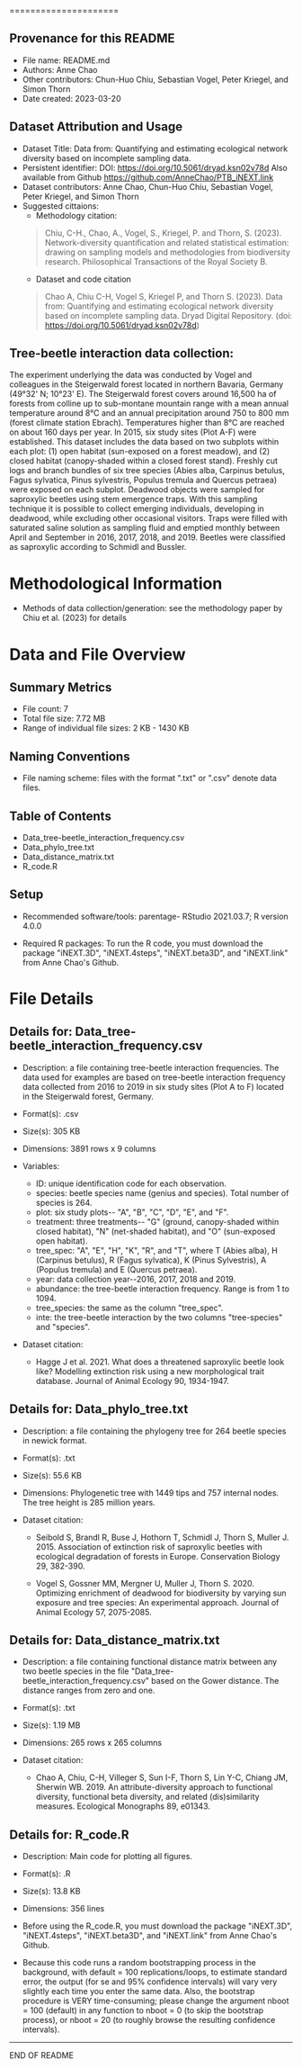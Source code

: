 <!---
This README uses Markdown syntax.
You can open it with R software or view it from Github.
--->

=====================

Provenance for this README
--------------------------

* File name: README.md
* Authors: Anne Chao
* Other contributors: Chun-Huo Chiu, Sebastian Vogel, Peter Kriegel, and Simon Thorn
* Date created: 2023-03-20

Dataset Attribution and Usage
--------------------------

* Dataset Title: Data from: Quantifying and estimating ecological network diversity based on incomplete sampling data.
* Persistent identifier: DOI: https://doi.org/10.5061/dryad.ksn02v78d Also available from Github https://github.com/AnneChao/PTB_iNEXT.link
* Dataset contributors: Anne Chao, Chun-Huo Chiu, Sebastian Vogel, Peter Kriegel, and Simon Thorn
* Suggested cittaions: 
  * Methodology citation:  
   > Chiu, C-H., Chao, A., Vogel, S., Kriegel, P. and Thorn, S. (2023). Network-diversity quantification and related statistical estimation: drawing on sampling models and methodologies from biodiversity research. Philosophical Transactions of the Royal Society B.
  * Dataset and code citation
   > Chao A, Chiu C-H, Vogel S, Kriegel P, and Thorn S. (2023). Data from: Quantifying and estimating ecological network diversity based on incomplete sampling data. Dryad Digital Repository. (doi: https://doi.org/10.5061/dryad.ksn02v78d)
   
   
Tree-beetle interaction data collection:
----------------------------------------
The experiment underlying the data was conducted by Vogel and colleagues in the Steigerwald forest located in northern Bavaria, Germany (49°32' N; 10°23' E). The Steigerwald forest covers around 16,500 ha of forests from colline up to sub-montane mountain range with a mean annual temperature around 8°C and an annual precipitation around 750 to 800 mm (forest climate station Ebrach). Temperatures higher than 8°C are reached on about 160 days per year. 
In 2015, six study sites (Plot A-F) were established. This dataset includes the data based on two subplots within each plot: (1) open habitat (sun-exposed on a forest meadow), and (2) closed habitat (canopy-shaded within a closed forest stand). Freshly cut logs and branch bundles of six tree species (Abies alba, Carpinus betulus, Fagus sylvatica, Pinus sylvestris, Populus tremula and Quercus petraea) were exposed on each subplot. 
Deadwood objects were sampled for saproxylic beetles using stem emergence traps. With this sampling technique it is possible to collect emerging individuals, developing in deadwood, while excluding other occasional visitors. Traps were filled with saturated saline solution as sampling fluid and emptied monthly between April and September in 2016, 2017, 2018, and 2019. Beetles were classified as saproxylic according to Schmidl and Bussler. 


Methodological Information
==========================

* Methods of data collection/generation: see the methodology paper by Chiu et al. (2023) for details


Data and File Overview
======================

Summary Metrics
---------------

* File count: 7
* Total file size: 7.72 MB
* Range of individual file sizes: 2 KB - 1430 KB

Naming Conventions
------------------

* File naming scheme: files with the format ".txt" or ".csv" denote data files. 


Table of Contents
-----------------

* Data_tree-beetle_interaction_frequency.csv
* Data_phylo_tree.txt
* Data_distance_matrix.txt
* R_code.R


Setup
-----

* Recommended software/tools: parentage- RStudio 2021.03.7; R version 4.0.0

* Required R packages: To run the R code, you must download the package "iNEXT.3D", "iNEXT.4steps", "iNEXT.beta3D", and "iNEXT.link" from Anne Chao's Github. 


File Details
===================

Details for: Data_tree-beetle_interaction_frequency.csv
---------------------------------------

* Description: a file containing tree-beetle interaction frequencies. The data used for examples are based on tree-beetle interaction frequency data collected from 2016 to 2019 in six study sites (Plot A to F) located in the Steigerwald forest, Germany. 

* Format(s): .csv

* Size(s): 305 KB

* Dimensions: 3891 rows x 9 columns

* Variables:
  * ID: unique identification code for each observation.
  * species: beetle species name (genius and species). Total number of species is 264.
  * plot: six study plots-- "A", "B", "C", "D", "E", and "F".
  * treatment: three treatments-- "G" (ground, canopy-shaded within closed habitat), "N" (net-shaded habitat), and "O" (sun-exposed open habitat).
  * tree_spec: "A", "E", "H", "K", "R", and "T", where T (Abies alba), H (Carpinus betulus), R (Fagus sylvatica), K (Pinus Sylvestris), A (Populus tremula) and E (Quercus petraea).
  * year: data collection year--2016, 2017, 2018 and 2019.
  * abundance: the tree-beetle interaction frequency. Range is from 1 to 1094.
  * tree_species: the same as the column "tree_spec".
  * inte: the tree-beetle interaction by the two columns "tree-species" and "species".
  
  
* Dataset citation:

  * Hagge J et al. 2021. What does a threatened saproxylic beetle look like? Modelling extinction risk using a new morphological trait database. Journal of Animal Ecology 90, 1934-1947.
  
 
Details for: Data_phylo_tree.txt
---------------------------------------

* Description: a file containing the phylogeny tree for 264 beetle species in newick format. 

* Format(s): .txt

* Size(s): 55.6 KB

* Dimensions: Phylogenetic tree with 1449 tips and 757 internal nodes. The tree height is 285 million years.

* Dataset citation:

  * Seibold S, Brandl R, Buse J, Hothorn T, Schmidl J, Thorn S, Muller J. 2015. Association of extinction risk of saproxylic beetles with ecological degradation of forests in Europe. Conservation Biology 29, 382-390.
  
  * Vogel S, Gossner MM, Mergner U, Muller J, Thorn S. 2020. Optimizing enrichment of deadwood for biodiversity by varying sun exposure and tree species: An experimental approach. Journal of Animal Ecology 57, 2075-2085.



Details for: Data_distance_matrix.txt
---------------------------------------

* Description: a file containing functional distance matrix between any two beetle species in the file "Data_tree-beetle_interaction_frequency.csv" based on the Gower distance. The distance ranges from zero and one.

* Format(s): .txt

* Size(s): 1.19 MB

* Dimensions: 265 rows x 265 columns

* Dataset citation:
  *	Chao A, Chiu, C-H, Villeger S, Sun I-F, Thorn S, Lin Y-C, Chiang JM, Sherwin WB. 2019. An attribute-diversity approach to functional diversity, functional beta diversity, and related (dis)similarity measures. Ecological Monographs 89, e01343. 


Details for: R_code.R
---------------------------------------

* Description: Main code for plotting all figures.

* Format(s): .R

* Size(s): 13.8 KB

* Dimensions: 356 lines

* Before using the R_code.R, you must download the package "iNEXT.3D", "iNEXT.4steps", "iNEXT.beta3D", and "iNEXT.link" from Anne Chao's Github.
* Because this code runs a random bootstrapping process in the background, with default = 100 replications/loops, to estimate standard error, the output (for se and 95% confidence intervals) will vary very slightly each time you enter the same data. Also, the bootstrap procedure is VERY time-consuming; please change the argument nboot = 100 (default) in any function to nboot = 0 (to skip the bootstrap process), or nboot = 20 (to roughly browse the resulting confidence intervals).   
   
  
- - -
END OF README
